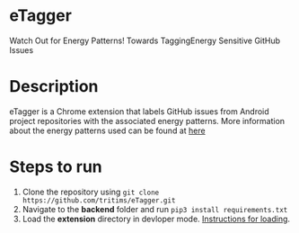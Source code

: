 # eTagger
Watch Out for Energy Patterns! Towards TaggingEnergy Sensitive GitHub Issues
# Description
eTagger is a Chrome extension that labels GitHub issues from Android project repositories with the associated energy patterns. More information about the energy patterns used can be found at [here](https://tqrg.github.io/energy-patterns/#/)

# Steps to run
1. Clone the repository using ```git clone https://github.com/tritims/eTagger.git```
2. Navigate to the **backend** folder and run ```pip3 install requirements.txt```
3. Load the **extension** directory in devloper mode. [Instructions for loading](https://developer.chrome.com/docs/extensions/mv3/getstarted/).

